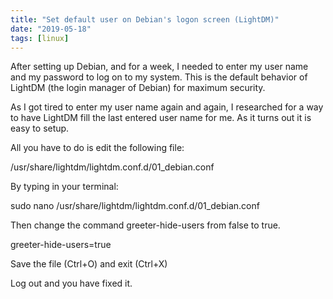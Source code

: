 ```yaml
---
title: "Set default user on Debian's logon screen (LightDM)"
date: "2019-05-18"
tags: [linux]
---
```


After setting up Debian, and for a week, I needed to enter my user name and my password to log on to my system. This is the default behavior of LightDM (the login manager of Debian) for maximum security.

As I got tired to enter my user name again and again, I researched for a way to have LightDM fill the last entered user name for me. As it turns out it is easy to setup.

All you have to do is edit the following file:

/usr/share/lightdm/lightdm.conf.d/01\_debian.conf

By typing in your terminal:

sudo nano /usr/share/lightdm/lightdm.conf.d/01\_debian.conf

Then change the command greeter-hide-users from false to true.

 greeter-hide-users=true

Save the file (Ctrl+O) and exit (Ctrl+X)

Log out and you have fixed it.

